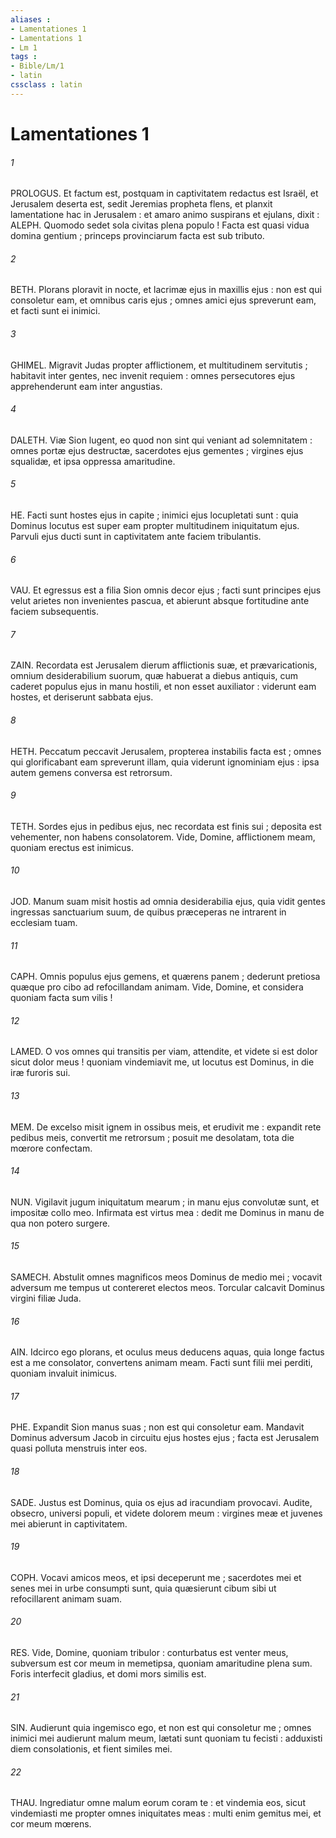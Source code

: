 ```yaml
---
aliases : 
- Lamentationes 1
- Lamentations 1
- Lm 1
tags : 
- Bible/Lm/1
- latin
cssclass : latin
---
```


# Lamentationes 1

###### 1
PROLOGUS. Et factum est, postquam in captivitatem redactus est Israël, et Jerusalem deserta est, sedit Jeremias propheta flens, et planxit lamentatione hac in Jerusalem : et amaro animo suspirans et ejulans, dixit : ALEPH. Quomodo sedet sola civitas plena populo ! Facta est quasi vidua domina gentium ; princeps provinciarum facta est sub tributo.
###### 2
BETH. Plorans ploravit in nocte, et lacrimæ ejus in maxillis ejus : non est qui consoletur eam, et omnibus caris ejus ; omnes amici ejus spreverunt eam, et facti sunt ei inimici.
###### 3
GHIMEL. Migravit Judas propter afflictionem, et multitudinem servitutis ; habitavit inter gentes, nec invenit requiem : omnes persecutores ejus apprehenderunt eam inter angustias.
###### 4
DALETH. Viæ Sion lugent, eo quod non sint qui veniant ad solemnitatem : omnes portæ ejus destructæ, sacerdotes ejus gementes ; virgines ejus squalidæ, et ipsa oppressa amaritudine.
###### 5
HE. Facti sunt hostes ejus in capite ; inimici ejus locupletati sunt : quia Dominus locutus est super eam propter multitudinem iniquitatum ejus. Parvuli ejus ducti sunt in captivitatem ante faciem tribulantis.
###### 6
VAU. Et egressus est a filia Sion omnis decor ejus ; facti sunt principes ejus velut arietes non invenientes pascua, et abierunt absque fortitudine ante faciem subsequentis.
###### 7
ZAIN. Recordata est Jerusalem dierum afflictionis suæ, et prævaricationis, omnium desiderabilium suorum, quæ habuerat a diebus antiquis, cum caderet populus ejus in manu hostili, et non esset auxiliator : viderunt eam hostes, et deriserunt sabbata ejus.
###### 8
HETH. Peccatum peccavit Jerusalem, propterea instabilis facta est ; omnes qui glorificabant eam spreverunt illam, quia viderunt ignominiam ejus : ipsa autem gemens conversa est retrorsum.
###### 9
TETH. Sordes ejus in pedibus ejus, nec recordata est finis sui ; deposita est vehementer, non habens consolatorem. Vide, Domine, afflictionem meam, quoniam erectus est inimicus.
###### 10
JOD. Manum suam misit hostis ad omnia desiderabilia ejus, quia vidit gentes ingressas sanctuarium suum, de quibus præceperas ne intrarent in ecclesiam tuam.
###### 11
CAPH. Omnis populus ejus gemens, et quærens panem ; dederunt pretiosa quæque pro cibo ad refocillandam animam. Vide, Domine, et considera quoniam facta sum vilis !
###### 12
LAMED. O vos omnes qui transitis per viam, attendite, et videte si est dolor sicut dolor meus ! quoniam vindemiavit me, ut locutus est Dominus, in die iræ furoris sui.
###### 13
MEM. De excelso misit ignem in ossibus meis, et erudivit me : expandit rete pedibus meis, convertit me retrorsum ; posuit me desolatam, tota die mœrore confectam.
###### 14
NUN. Vigilavit jugum iniquitatum mearum ; in manu ejus convolutæ sunt, et impositæ collo meo. Infirmata est virtus mea : dedit me Dominus in manu de qua non potero surgere.
###### 15
SAMECH. Abstulit omnes magnificos meos Dominus de medio mei ; vocavit adversum me tempus ut contereret electos meos. Torcular calcavit Dominus virgini filiæ Juda.
###### 16
AIN. Idcirco ego plorans, et oculus meus deducens aquas, quia longe factus est a me consolator, convertens animam meam. Facti sunt filii mei perditi, quoniam invaluit inimicus.
###### 17
PHE. Expandit Sion manus suas ; non est qui consoletur eam. Mandavit Dominus adversum Jacob in circuitu ejus hostes ejus ; facta est Jerusalem quasi polluta menstruis inter eos.
###### 18
SADE. Justus est Dominus, quia os ejus ad iracundiam provocavi. Audite, obsecro, universi populi, et videte dolorem meum : virgines meæ et juvenes mei abierunt in captivitatem.
###### 19
COPH. Vocavi amicos meos, et ipsi deceperunt me ; sacerdotes mei et senes mei in urbe consumpti sunt, quia quæsierunt cibum sibi ut refocillarent animam suam.
###### 20
RES. Vide, Domine, quoniam tribulor : conturbatus est venter meus, subversum est cor meum in memetipsa, quoniam amaritudine plena sum. Foris interfecit gladius, et domi mors similis est.
###### 21
SIN. Audierunt quia ingemisco ego, et non est qui consoletur me ; omnes inimici mei audierunt malum meum, lætati sunt quoniam tu fecisti : adduxisti diem consolationis, et fient similes mei.
###### 22
THAU. Ingrediatur omne malum eorum coram te : et vindemia eos, sicut vindemiasti me propter omnes iniquitates meas : multi enim gemitus mei, et cor meum mœrens.
